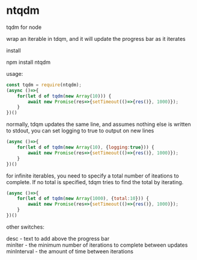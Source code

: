 # ntqdm

tqdm for node

wrap an iterable in tdqm, and it will update the progress bar as it iterates

install

npm install ntqdm


usage:

```javascript
const tqdm = require(ntqdm);
(async ()=>{
    for(let d of tqdm(new Array(10))) {
        await new Promise(res=>{setTimeout(()=>{res()}, 1000)});
    }
})() 

```
normally, tdqm updates the same line, and assumes nothing else is written to stdout, you can set logging to true to output on new lines

```javascript
(async ()=>{
    for(let d of tqdm(new Array(10), {logging:true})) {
        await new Promise(res=>{setTimeout(()=>{res()}, 1000)});
    }
})() 
```

for infinite iterables, you need to specify a total number of iteations to complete. If no total is specified, tdqm tries to find the total by iterating.

```javascript
(async ()=>{
    for(let d of tqdm(new Array(1000), {total:10})) {
        await new Promise(res=>{setTimeout(()=>{res()}, 1000)});
    }
})() 
```



other switches:

desc - text to add above the progress bar  
minIter - the minimum number of iterations to complete between updates
minInterval - the amount of time between iterations


